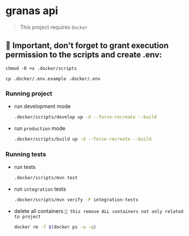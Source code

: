 # granas api

> This project requires `Docker`

## 🚨 Important, don't forget to grant execution permission to the scripts and create .env:
```
chmod -R +x .docker/scripts
```
```
cp .docker/.env.example .docker/.env
```
### Running project
- run development mode
  ```bash
  .docker/scripts/develop up -d --force-recreate --build
  ```

- run `production` mode
  ```bash
  .docker/scripts/build up -d --force-recreate --build
  ```

### Running tests
- run tests
  ```bash
  .docker/scripts/mvn test
  ```

- run `integration` tests
  ```bash
  .docker/scripts/mvn verify -P integration-tests
  ```
- delete all containers `🚨 this remove ALL containers not only related to project`
  ```bash
  docker rm -f $(docker ps -a -q)
  ```